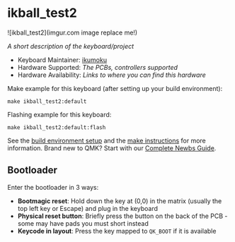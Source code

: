 # ikball_test2

![ikball_test2](imgur.com image replace me!)

*A short description of the keyboard/project*

* Keyboard Maintainer: [ikumoku](https://github.com/ikumoku)
* Hardware Supported: *The PCBs, controllers supported*
* Hardware Availability: *Links to where you can find this hardware*

Make example for this keyboard (after setting up your build environment):

    make ikball_test2:default

Flashing example for this keyboard:

    make ikball_test2:default:flash

See the [build environment setup](https://docs.qmk.fm/#/getting_started_build_tools) and the [make instructions](https://docs.qmk.fm/#/getting_started_make_guide) for more information. Brand new to QMK? Start with our [Complete Newbs Guide](https://docs.qmk.fm/#/newbs).

## Bootloader

Enter the bootloader in 3 ways:

* **Bootmagic reset**: Hold down the key at (0,0) in the matrix (usually the top left key or Escape) and plug in the keyboard
* **Physical reset button**: Briefly press the button on the back of the PCB - some may have pads you must short instead
* **Keycode in layout**: Press the key mapped to `QK_BOOT` if it is available
